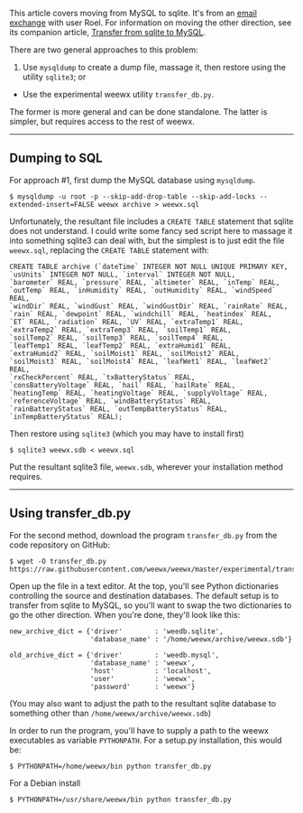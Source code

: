 This article covers moving from MySQL to sqlite. It's from an [email exchange](https://groups.google.com/d/msg/weewx-user/kwkyAebHyXI/vdEJQdfEG9QJ) with user Roel. For information on moving the other direction, see its companion article, [Transfer from sqlite to MySQL](Transfer%20from%20sqlite%20to%20MySQL/).

There are two general approaches to this problem:

1. Use `mysqldump` to create a dump file, massage it, then restore using the utility `sqlite3`; or
+ Use the experimental weewx utility `transfer_db.py`.

The former is more general and can be done standalone. The latter is simpler, but requires access to the rest of weewx.
******************
Dumping to SQL
-------------

For approach #1, first dump the MySQL database using `mysqldump`.

    $ mysqldump -u root -p --skip-add-drop-table --skip-add-locks --extended-insert=FALSE weewx archive > weewx.sql

Unfortunately, the resultant file includes a `CREATE TABLE` statement that sqlite does not understand. I could write some fancy sed script here to massage it into something sqlite3 can deal with, but the simplest is to just edit the file `weewx.sql`, replacing the `CREATE TABLE` statement with:

~~~~~~
CREATE TABLE archive (`dateTime` INTEGER NOT NULL UNIQUE PRIMARY KEY, 
`usUnits` INTEGER NOT NULL, `interval` INTEGER NOT NULL, 
`barometer` REAL, `pressure` REAL, `altimeter` REAL, `inTemp` REAL,
`outTemp` REAL, `inHumidity` REAL, `outHumidity` REAL, `windSpeed` REAL,
`windDir` REAL, `windGust` REAL, `windGustDir` REAL, `rainRate` REAL,
`rain` REAL, `dewpoint` REAL, `windchill` REAL, `heatindex` REAL, 
`ET` REAL, `radiation` REAL, `UV` REAL, `extraTemp1` REAL, 
`extraTemp2` REAL, `extraTemp3` REAL, `soilTemp1` REAL, 
`soilTemp2` REAL, `soilTemp3` REAL, `soilTemp4` REAL, 
`leafTemp1` REAL, `leafTemp2` REAL, `extraHumid1` REAL, 
`extraHumid2` REAL, `soilMoist1` REAL, `soilMoist2` REAL, 
`soilMoist3` REAL, `soilMoist4` REAL, `leafWet1` REAL, `leafWet2` REAL, 
`rxCheckPercent` REAL, `txBatteryStatus` REAL, 
`consBatteryVoltage` REAL, `hail` REAL, `hailRate` REAL, 
`heatingTemp` REAL, `heatingVoltage` REAL, `supplyVoltage` REAL, 
`referenceVoltage` REAL, `windBatteryStatus` REAL, 
`rainBatteryStatus` REAL, `outTempBatteryStatus` REAL, 
`inTempBatteryStatus` REAL);
~~~~~~

Then restore using `sqlite3` (which you may have to install first)

    $ sqlite3 weewx.sdb < weewx.sql 

Put the resultant sqlite3 file, `weewx.sdb`, wherever your installation method requires.

***************
Using transfer_db.py
-------------

For the second method, download the program `transfer_db.py` from the code repository on GitHub:

    $ wget -O transfer_db.py https://raw.githubusercontent.com/weewx/weewx/master/experimental/transfer_db.py

Open up the file in a text editor. At the top, you'll see Python dictionaries controlling the source and destination databases. The default setup is to transfer from sqlite to MySQL, so you'll want to swap the two dictionaries to go the other direction. When you're done, they'll look like this:

~~~~~~
new_archive_dict = {'driver'        : 'weedb.sqlite',
                    'database_name' : '/home/weewx/archive/weewx.sdb'}

old_archive_dict = {'driver'        : 'weedb.mysql',
                    'database_name' : 'weewx',
                    'host'          : 'localhost',
                    'user'          : 'weewx',
                    'password'      : 'weewx'}
~~~~~~

(You may also want to adjust the path to the resultant sqlite database to something other than `/home/weewx/archive/weewx.sdb`)

In order to run the program, you'll have to supply a path to the weewx executables as variable `PYTHONPATH`. For a setup.py installation, this would be:

    $ PYTHONPATH=/home/weewx/bin python transfer_db.py

For a Debian install

    $ PYTHONPATH=/usr/share/weewx/bin python transfer_db.py